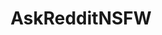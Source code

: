 ---
title: AskRedditNSFW
crosslinks:
- NSFW411
- Fedlegs
- sexover30
- GirlsWatchingPorn
- gonewildaudio
- tipofmypenis
- TrumpBangsThings
- IAmA
---